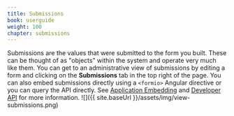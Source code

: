 ```yaml
---
title: Submissions
book: userguide
weight: 100
chapter: submissions
---
```

Submissions are the values that were submitted to the form you built. These can be thought of as "objects" within the system and operate very much like them. You can get to an administrative view of submissions by editing a form and clicking on the **Submissions** tab in the top right of the page. You can also embed submissions directly using a `<formio>` Angular directive or you can query the API directly. See [Application Embedding](/api/#angular) and [Developer API](/api) for more information.
![]({{ site.baseUrl }}/assets/img/view-submissions.png)
